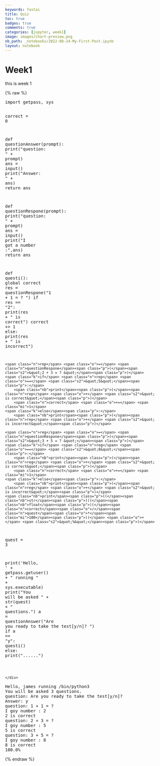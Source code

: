 ```yaml
---
keywords: fastai
title: Quiz
toc: true
badges: true
comments: true
categories: [jupyter, week1]
image: images/chart-preview.png
nb_path: _notebooks/2022-08-24-My-First-Post.ipynb
layout: notebook
---
```


<!--
#################################################
### THIS FILE WAS AUTOGENERATED! DO NOT EDIT! ###
#################################################
# file to edit: _notebooks/2022-08-24-My-First-Post.ipynb
-->

<div class="container" id="notebook-container">
        
<div class="cell border-box-sizing text_cell rendered"><div class="inner_cell">
<div class="text_cell_render border-box-sizing rendered_html">
<h1 id="Week1">Week1<a class="anchor-link" href="#Week1"> </a></h1><p>this is week 1</p>

</div>
</div>
</div>
    {% raw %}
    
<div class="cell border-box-sizing code_cell rendered">
<div class="input">

<div class="inner_cell">
    <div class="input_area">
<div class=" highlight hl-ipython3"><pre><span></span><span class="kn">import</span> <span class="nn">getpass</span><span class="o">,</span> <span class="nn">sys</span>

<span class="n">correct</span> <span class="o">=</span> <span class="mi">0</span>

<span class="k">def</span> <span class="nf">questionAnswer</span><span class="p">(</span><span class="n">prompt</span><span class="p">):</span>
    <span class="nb">print</span><span class="p">(</span><span class="s2">&quot;question: &quot;</span> <span class="o">+</span> <span class="n">prompt</span><span class="p">)</span>
    <span class="n">ans</span> <span class="o">=</span> <span class="nb">input</span><span class="p">()</span>
    <span class="nb">print</span><span class="p">(</span><span class="s2">&quot;Answer: &quot;</span> <span class="o">+</span> <span class="n">ans</span><span class="p">)</span>
    <span class="k">return</span> <span class="n">ans</span>

<span class="k">def</span> <span class="nf">questionRespone</span><span class="p">(</span><span class="n">prompt</span><span class="p">):</span>
    <span class="nb">print</span><span class="p">(</span><span class="s2">&quot;question: &quot;</span> <span class="o">+</span> <span class="n">prompt</span><span class="p">)</span>
    <span class="n">ans</span> <span class="o">=</span> <span class="nb">input</span><span class="p">()</span>
    <span class="nb">print</span><span class="p">(</span><span class="s2">&quot;I got a number :&quot;</span><span class="p">,</span><span class="n">ans</span><span class="p">)</span>
    <span class="k">return</span> <span class="n">ans</span>
    
<span class="k">def</span> <span class="nf">questi</span><span class="p">():</span>
    <span class="k">global</span> <span class="n">correct</span>
    <span class="n">res</span> <span class="o">=</span> <span class="n">questionRespone</span><span class="p">(</span><span class="s2">&quot;1 + 1 = ? &quot;</span><span class="p">)</span>
    <span class="k">if</span> <span class="n">res</span> <span class="o">==</span> <span class="s2">&quot;2&quot;</span><span class="p">:</span>
        <span class="nb">print</span><span class="p">(</span><span class="n">res</span> <span class="o">+</span> <span class="s2">&quot; is correct&quot;</span><span class="p">)</span>
        <span class="n">correct</span> <span class="o">+=</span> <span class="mi">1</span>
    <span class="k">else</span><span class="p">:</span>
        <span class="nb">print</span><span class="p">(</span><span class="n">res</span> <span class="o">+</span> <span class="s2">&quot; is incorrect&quot;</span><span class="p">)</span>

    <span class="n">rep</span> <span class="o">=</span> <span class="n">questionRespone</span><span class="p">(</span><span class="s2">&quot;2 + 3 = ? &quot;</span><span class="p">)</span>
    <span class="k">if</span> <span class="n">rep</span> <span class="o">==</span> <span class="s2">&quot;5&quot;</span><span class="p">:</span>
        <span class="nb">print</span><span class="p">(</span><span class="n">rep</span> <span class="o">+</span> <span class="s2">&quot; is correct&quot;</span><span class="p">)</span>
        <span class="n">correct</span> <span class="o">+=</span> <span class="mi">1</span>
    <span class="k">else</span><span class="p">:</span>
        <span class="nb">print</span><span class="p">(</span><span class="n">rep</span> <span class="o">+</span> <span class="s2">&quot; is incorrect&quot;</span><span class="p">)</span>

    <span class="n">reg</span> <span class="o">=</span> <span class="n">questionRespone</span><span class="p">(</span><span class="s2">&quot;3 + 5 = ? &quot;</span><span class="p">)</span>
    <span class="k">if</span> <span class="n">reg</span> <span class="o">==</span> <span class="s2">&quot;8&quot;</span><span class="p">:</span>
        <span class="nb">print</span><span class="p">(</span><span class="n">reg</span> <span class="o">+</span> <span class="s2">&quot; is correct&quot;</span><span class="p">)</span>
        <span class="n">correct</span> <span class="o">+=</span> <span class="mi">1</span>
    <span class="k">else</span><span class="p">:</span>
        <span class="nb">print</span><span class="p">(</span><span class="n">reg</span> <span class="o">+</span> <span class="s2">&quot; is incorrect&quot;</span><span class="p">)</span>
    <span class="nb">print</span><span class="p">((</span><span class="nb">str</span><span class="p">)((</span><span class="nb">float</span><span class="p">)(</span><span class="n">correct</span><span class="o">/</span><span class="n">quest</span><span class="o">*</span><span class="mi">100</span><span class="p">))</span> <span class="o">+</span> <span class="s2">&quot;%&quot;</span><span class="p">)</span>

<span class="n">quest</span> <span class="o">=</span> <span class="mi">3</span>


<span class="nb">print</span><span class="p">(</span><span class="s1">&#39;Hello, &#39;</span> <span class="o">+</span> <span class="n">getpass</span><span class="o">.</span><span class="n">getuser</span><span class="p">()</span> <span class="o">+</span> <span class="s2">&quot; running &quot;</span> <span class="o">+</span> <span class="n">sys</span><span class="o">.</span><span class="n">executable</span><span class="p">)</span>
<span class="nb">print</span><span class="p">(</span><span class="s2">&quot;You will be asked &quot;</span> <span class="o">+</span> <span class="nb">str</span><span class="p">(</span><span class="n">quest</span><span class="p">)</span> <span class="o">+</span> <span class="s2">&quot; questions.&quot;</span><span class="p">)</span>
<span class="n">a</span> <span class="o">=</span> <span class="n">questionAnswer</span><span class="p">(</span><span class="s2">&quot;Are you ready to take the test[y/n]? &quot;</span><span class="p">)</span>
<span class="k">if</span> <span class="n">a</span> <span class="o">==</span> <span class="s2">&quot;y&quot;</span><span class="p">:</span>
    <span class="n">questi</span><span class="p">()</span>
<span class="k">else</span><span class="p">:</span>
    <span class="nb">print</span><span class="p">(</span><span class="s2">&quot;......&quot;</span><span class="p">)</span>

  
</pre></div>

    </div>
</div>
</div>

<div class="output_wrapper">
<div class="output">

<div class="output_area">

<div class="output_subarea output_stream output_stdout output_text">
<pre>Hello, james running /bin/python3
You will be asked 3 questions.
question: Are you ready to take the test[y/n]? 
Answer: y
question: 1 + 1 = ? 
I goy number : 2
2 is correct
question: 2 + 3 = ? 
I goy number : 5
5 is correct
question: 3 + 5 = ? 
I goy number : 8
8 is correct
100.0%
</pre>
</div>
</div>

</div>
</div>

</div>
    {% endraw %}

</div>
 

